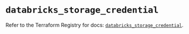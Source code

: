 # `databricks_storage_credential`

Refer to the Terraform Registry for docs: [`databricks_storage_credential`](https://registry.terraform.io/providers/databricks/databricks/1.62.0/docs/resources/storage_credential).
